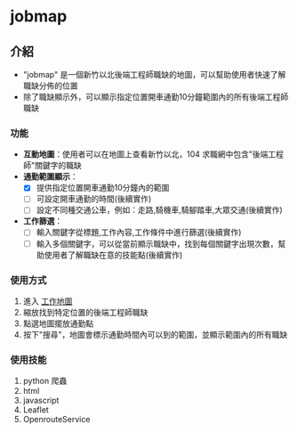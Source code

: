 # jobmap

## 介紹
- "jobmap" 是一個新竹以北後端工程師職缺的地圖，可以幫助使用者快速了解職缺分佈的位置
- 除了職缺顯示外，可以顯示指定位置開車通勤10分鐘範圍內的所有後端工程師職缺

### 功能
- **互動地圖**：使用者可以在地圖上查看新竹以北，104 求職網中包含"後端工程師"關鍵字的職缺
- **通勤範圍顯示**：
  - [x] 提供指定位置開車通勤10分鐘內的範圍
  - [ ] 可設定開車通勤的時間(後續實作)
  - [ ] 設定不同種交通公車，例如：走路,騎機車,騎腳踏車,大眾交通(後續實作)
- **工作篩選**：
  - [ ] 輸入關鍵字從標題,工作內容,工作條件中進行篩選(後續實作)
  - [ ] 輸入多個關鍵字，可以從當前顯示職缺中，找到每個關鍵字出現次數，幫助使用者了解職缺在意的技能點(後續實作)

### 使用方式
1. 進入 [工作地圖](https://skykai1018.github.io/jobmap/)
2. 縮放找到特定位置的後端工程師職缺
3. 點選地圖擺放通勤點
4. 按下"搜尋"，地圖會標示通勤時間內可以到的範圍，並顯示範圍內的所有職缺

### 使用技能
1. python 爬蟲
2. html
3. javascript
4. Leaflet
5. OpenrouteService
